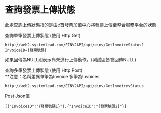 # 查詢發票上傳狀態

此處查詢上傳狀態指的是由e首發票加值中心將發票上傳至整合服務平台的狀態

查詢單筆發票上傳狀態 (使用 Http Get)
```
http://web2.systemlead.com/EINV2API/api/einv/GetInvoiceStatus?InvoiceID={發票號碼}
```
如果回傳為NULL則表示尚未進行上傳動作。(測試區皆會回傳NULL)

查詢多筆發票上傳狀態 (使用 Http Post) <br />
**注意：名稱差異單筆為Invoice 多筆為Invoices

```
http://web2.systemlead.com/EINV2API/api/einv/GetInvoicesStatus
```
Post Json值
```
[{"InvoiceID":"{發票號碼1}"},{"InvoiceID":"{發票號碼2}"}]
```
